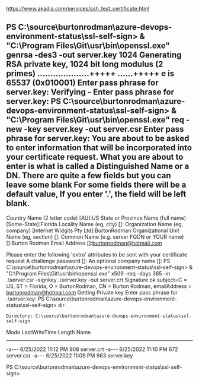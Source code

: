 https://www.akadia.com/services/ssh_test_certificate.html

PS C:\source\burtonrodman\azure-devops-environment-status\ssl-self-sign> & "C:\Program Files\Git\usr\bin\openssl.exe" genrsa -des3 -out server.key 1024
Generating RSA private key, 1024 bit long modulus (2 primes)
....................+++++
......+++++
e is 65537 (0x010001)
Enter pass phrase for server.key:
Verifying - Enter pass phrase for server.key:
PS C:\source\burtonrodman\azure-devops-environment-status\ssl-self-sign> & "C:\Program Files\Git\usr\bin\openssl.exe" req -new -key server.key -out server.csr
Enter pass phrase for server.key:
You are about to be asked to enter information that will be incorporated
into your certificate request.
What you are about to enter is what is called a Distinguished Name or a DN.
There are quite a few fields but you can leave some blank
For some fields there will be a default value,
If you enter '.', the field will be left blank.
-----
Country Name (2 letter code) [AU]:US
State or Province Name (full name) [Some-State]:Florida
Locality Name (eg, city) []:
Organization Name (eg, company) [Internet Widgits Pty Ltd]:BurtonRodman
Organizational Unit Name (eg, section) []:
Common Name (e.g. server FQDN or YOUR name) []:Burton Rodman
Email Address []:burtonrodman@hotmail.com

Please enter the following 'extra' attributes
to be sent with your certificate request
A challenge password []:
An optional company name []:
PS C:\source\burtonrodman\azure-devops-environment-status\ssl-self-sign> & "C:\Program Files\Git\usr\bin\openssl.exe" x509 -req -days 365 -in .\server.csr -signkey .\server.key -out server.crt
Signature ok
subject=C = US, ST = Florida, O = BurtonRodman, CN = Burton Rodman, emailAddress = burtonrodman@hotmail.com
Getting Private key
Enter pass phrase for .\server.key:
PS C:\source\burtonrodman\azure-devops-environment-status\ssl-self-sign> dir

    Directory: C:\source\burtonrodman\azure-devops-environment-status\ssl-self-sign

Mode                 LastWriteTime         Length Name
----                 -------------         ------ ----
-a---           6/25/2022 11:12 PM            908 server.crt
-a---           6/25/2022 11:10 PM            672 server.csr
-a---           6/25/2022 11:09 PM            963 server.key

PS C:\source\burtonrodman\azure-devops-environment-status\ssl-self-sign>